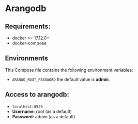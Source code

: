 # Arangodb


## Requirements:
* docker >= 17.12.0+
* docker-compose

## Environments
This Compose file contains the following environment variables:

* `ARANGO_ROOT_PASSWORD` the default value is **admin**.

## Access to arangodb:
* `localhost:8529`
* **Username:** root (as a default)
* **Password:** admin (as a default)
